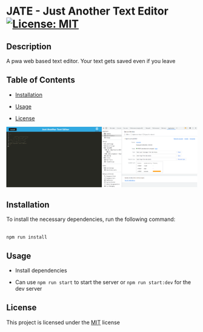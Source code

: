 # JATE - Just Another Text Editor [![License: MIT](https://img.shields.io/badge/License-MIT-yellow.svg)](https://opensource.org/licenses/MIT)

## Description
A pwa web based text editor. Your text gets saved even if you leave 

## Table of Contents
- [Installation](#installation)

- [Usage](#usage)

- [License](#license)

![](./Assets/website.png)

## Installation
To install the necessary dependencies, run the following command:

```

npm run install

```

## Usage
- Install dependencies

- Can use `npm run start` to start the server or `npm run start:dev` for the dev server

## License
This project is licensed under the [MIT](https://opensource.org/licenses/MIT) license